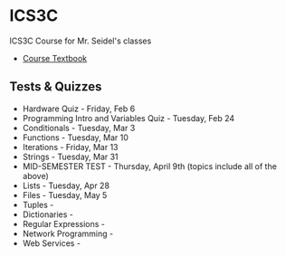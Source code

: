 ICS3C
=====

ICS3C Course for Mr. Seidel's classes

* [Course Textbook](http://www.pythonlearn.com/book.php)

Tests & Quizzes
-------
* Hardware Quiz - Friday, Feb 6
* Programming Intro and Variables Quiz - Tuesday, Feb 24
* Conditionals - Tuesday, Mar 3 
* Functions - Tuesday, Mar 10
* Iterations - Friday, Mar 13
* Strings - Tuesday, Mar 31
* MID-SEMESTER TEST - Thursday, April 9th (topics include all of the above)
* Lists - Tuesday, Apr 28
* Files - Tuesday, May 5
* Tuples - 
* Dictionaries -
* Regular Expressions - 
* Network Programming -
* Web Services -
